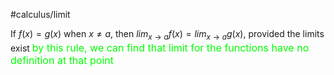 #calculus/limit 

If $f(x) = g(x)$ when $x \neq a$, then $lim_{x \to a}f(x) = lim_{x \to a}g(x)$, provided the limits exist
<font color=#00FF00 size="3">by this rule, we can find that limit for the functions have no definition at that point</font>


